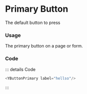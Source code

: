 <script setup>
import {YButtonPrimary} from 'bedrock-ui-vue3'
</script>

# Primary Button

The default button to press

<DemoContainer>
  <div class="flex justify-content-between">
    <div class="">
      <YButtonPrimary label="Primary"/>
    </div>
    <div>
      <YButtonSecondary label="Secondary"/>
    </div>
    <div>
      <YButtonTertiary label="Tertiary"/>
    </div>
    <div>
      <YButtonLink label="Link"/>
    </div>
  </div>
</DemoContainer>


### Usage
The primary button on a page or form. 

### Code
::: details Code
```js
<YButtonPrimary label="hellso"/>
```
:::



